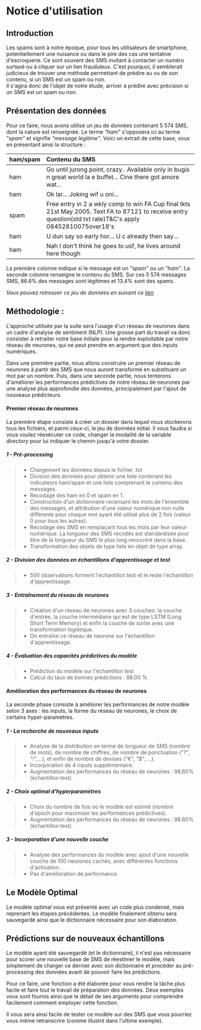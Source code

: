 # Notice d'utilisation

## Introduction


Les spams sont à notre époque, pour tous les utilisateurs de smartphone, potentiellement une nuisance ou dans le pire des cas
une tentative d'escroquerie. Ce sont souvent des SMS invitant à contacter un numéro surtaxé ou à cliquer sur un lien frauduleux. C'est pourquoi, il semblerait judicieux de trouver une méthode permettant de prédire au
vu de son contenu, si un SMS est un spam ou non.  
Il s'agira donc de l'objet de notre étude, arriver à prédire avec précision si un SMS est un spam ou non.


## Présentation des données

Pour ce faire, nous avons utilisé un jeu de données contenant 5 574 SMS, dont la nature est renseignée. Le terme _"ham"_
s'opposera ici au terme _"spam"_ et signifie _"message légitime"_. Voici un extrait de cette base, vous en présentant
ainsi la structure :


|ham/spam  |                        Contenu du SMS                                                                            |
| -------- | :---------------------------------------------------------------------------------------------                   |
| ham      | Go until jurong point, crazy.. Available only in bugis n great world la e buffet... Cine there got amore wat...  |
| ham      | Ok lar... Joking wif u oni...                                                                                    | 
| spam     | Free entry in 2 a wkly comp to win FA Cup final tkts 21st May 2005. Text FA to 87121 to receive entry question(std txt rate)T&C's apply 08452810075over18's                                                                                          |
| ham      | U dun say so early hor... U c already then say...                                                                |
|ham       | Nah I don't think he goes to usf, he lives around here though                                                    |

La première colonne indique si le message est un _"spam"_ ou un _"ham"_. La seconde colonne renseigne le contenu du SMS.
Sur ces 5 574 messages SMS, 86.6% des messages sont légitimes et 13.4% sont des spams.  

_Vous pouvez retrouver ce jeu de données en suivant ce [lien](http://archive.ics.uci.edu/ml/machine-learning-databases/00228/)_


## Méthodologie :

L'approche utilisée par la suite sera l'usage d'un réseau de neurones dans un cadre d'analyse de sentiment (NLP). Une
grosse part du travail va donc consister à retraiter notre base initiale pour la rendre exploitable par notre réseau de
neurones, qui ne peut prendre en argument que des inputs numériques.

Dans une première partie, nous allons construire un premier réseau de neurones à partir des SMS que nous auront
transformé en substituant un mot par un nombre. Puis, dans une seconde partie, nous tenterons d'améliorer les
performances prédictives de notre réseau de neurones par une analyse plus approfondie des données, principalement par
l'ajout de nouveaux prédicteurs.

#### Premier réseau de neurones

La première étape consiste à créer un dossier dans lequel nous stockerons tous les fichiers, et parmi ceux-ci, le
jeu de données initial. Il vous faudra si vous voulez réexécuter ce code, changer la modalité de la variable _directory_
pour lui indiquer le chemin jusqu'à votre dossier.

##### 1 - Pré-processing
>- Chargement les données depuis le fichier .txt
>- Division des données pour obtenir une liste contenant les indicateurs ham/spam et une liste comprenant le
contenu des messages.
>- Recodage des ham en 0 et spam en 1.
>- Construction d'un dictionnaire recensant les mots de l'ensemble des messages, et attribution d'une valeur numérique
non nulle différente pour chaque mot ayant été utilisé plus de 2 fois (valeur 0 pour tous les autres).
>- Recodage des SMS en remplaçant tous les mots par leur valeur numérique. La longueur des SMS recodés est standardisée
pour être de la longueur du SMS le plus long rencontré dans la base.
>- Transformation des objets de type liste en objet de type array.

##### 2 - Division des données en échantillons d'apprentissage et test
>- 500 observations forment l'échantillon test et le reste l'échantillon d'apprentissage.

##### 3 - Entraînement du réseau de neurones
>- Création d'un réseau de neurones avec 3 couches: la couche d'entrée, la couche intermédiaire qui est de type LSTM
(Long Short Term Memory) et enfin la couche de sortie avec une transformation logistique.
>- On entraîne ce réseau de neurone sur l'échantillon d'apprentissage.

##### 4 - Évaluation des capacités prédictives du modèle
>- Prédiction du modèle sur l'échantillon test
>- Calcul du taux de bonnes prédictions : 88.00 %

#### Amélioration des performances du réseau de neurones

La seconde phase consiste à améliorer les performances de notre modèle selon 3 axes : les inputs, la forme du réseau
de neurones, le choix de certains hyper-paramètres.

##### 1 - La recherche de nouveaux inputs
>- Analyse de la distribution en terme de longueur de SMS (nombre de mots), de nombre de chiffres, de nombre de
ponctuation ("?", "!",...), et enfin de nombre de devises ("€", "$", ...).
>- Incorporation de 4 inputs supplémentaire.
>- Augmentation des performances du réseau de neurones : 98,60% (échantillon test).

##### 2 - Choix optimal d'hyperparamètres
>- Choix du nombre de fois où le modèle est estimé (nombre d'epoch pour maximiser les performances prédictives).
>- Augmentation des performances du réseau de neurones : 98.80% (échantillon test).

##### 3 - Incorporation d'une nouvelle couche
>- Analyse des performances du modèle avec ajout d'une nouvelle couche de 100 neurones cachés, avec différentes
fonctions d'activation.
>- Pas d'amélioration de performance.

## Le Modèle Optimal

Le modèle optimal vous est présenté avec un code plus condensé, mais reprenant les étapes précédentes.
Le modèle finalement obtenu sera sauvegardé ainsi que le dictionnaire nécessaire pour son élaboration.

## Prédictions sur de nouveaux échantillons

Le modèle ayant été sauvegardé (et le dictionnaire), il n'est pas nécessaire pour scorer une nouvelle base de SMS de
réestimer le modèle, mais simplement de charger ce dernier avec son dictionnaire et procéder au pré-processing des
données avant de pouvoir faire les prédictions.

Pour ce faire, une fonction a été élaborée pour vous rendre la tâche plus facile et faire tout le travail de préparation
des données. Deux exemples vous sont fournis ainsi que le détail de ses arguments pour comprendre facilement comment
employer cette fonction.

Il vous sera ainsi facile de tester ce modèle sur des SMS que vous pourriez vous même retranscrire (comme illustré dans
l'ultime exemple).
